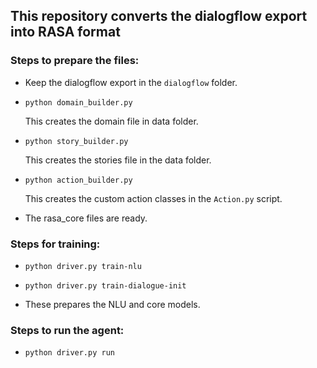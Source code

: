 ## This repository converts the dialogflow export into RASA format

### Steps to prepare the files:

- Keep the dialogflow export in the `dialogflow` folder.

- `python domain_builder.py`

    This creates the domain file in data folder.

- `python story_builder.py`
    
    This creates the stories file in the data folder.

- `python action_builder.py`

    This creates the custom action classes in the `Action.py` script.

- The rasa_core files are ready.

### Steps for training:

- `python driver.py train-nlu`

- `python driver.py train-dialogue-init`

- These prepares the NLU and core models.

### Steps to run the agent:

- `python driver.py run`